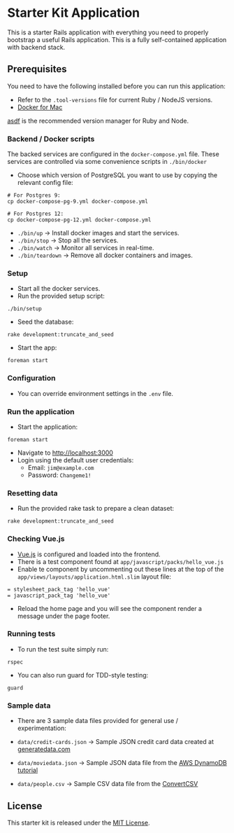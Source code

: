 # Starter Kit Application

This is a starter Rails application with everything you need to properly bootstrap a useful Rails application. This is a fully self-contained application with backend stack.

## Prerequisites

You need to have the following installed before you can run this application:

- Refer to the `.tool-versions` file for current Ruby / NodeJS versions.
- [Docker for Mac](https://docs.docker.com/docker-for-mac/)

[asdf](https://github.com/asdf-vm/asdf) is the recommended version manager for Ruby and Node.

### Backend / Docker scripts

The backed services are configured in the `docker-compose.yml` file. These services are controlled via some convenience scripts in `./bin/docker`

- Choose which version of PostgreSQL you want to use by copying the relevant config file:

```
# For Postgres 9:
cp docker-compose-pg-9.yml docker-compose.yml

# For Postgres 12:
cp docker-compose-pg-12.yml docker-compose.yml
```

- `./bin/up` -> Install docker images and start the services.
- `./bin/stop` -> Stop all the services.
- `./bin/watch` -> Monitor all services in real-time.
- `./bin/teardown` -> Remove all docker containers and images.

### Setup

- Start all the docker services.
- Run the provided setup script:
```
./bin/setup
```
- Seed the database:
```
rake development:truncate_and_seed
```
- Start the app:
```
foreman start
```

### Configuration

- You can override environment settings in the `.env` file.

### Run the application

- Start the application:
```
foreman start
```
- Navigate to [http://localhost:3000](http://localhost:3000)
- Login using the default user credentials:
  - Email: `jim@example.com`
  - Password: `Changeme1!`

### Resetting data

- Run the provided rake task to prepare a clean dataset:
```
rake development:truncate_and_seed
```

### Checking Vue.js

- [Vue.js](https://vuejs.org) is configured and loaded into the frontend.
- There is a test component found at `app/javascript/packs/hello_vue.js`
- Enable te component by uncommenting out these lines at the top of the `app/views/layouts/application.html.slim` layout file:
```
= stylesheet_pack_tag 'hello_vue'
= javascript_pack_tag 'hello_vue'
```
- Reload the home page and you will see the component render a message under the page footer.

### Running tests

- To run the test suite simply run:
```
rspec
```
- You can also run guard for TDD-style testing:
```
guard
```

### Sample data

- There are 3 sample data files provided for general use / experimentation:

- `data/credit-cards.json` -> Sample JSON credit card data created at [generatedata.com](https://www.generatedata.com)
- `data/moviedata.json` -> Sample JSON data file from the [AWS DynamoDB tutorial](https://docs.aws.amazon.com/amazondynamodb/latest/developerguide/GettingStarted.Ruby.02.html#GettingStarted.Ruby.02.01)
- `data/people.csv` -> Sample CSV data file from the [ConvertCSV](https://www.convertcsv.com/generate-test-data.htm)

## License

This starter kit is released under the [MIT License](https://opensource.org/licenses/MIT).
